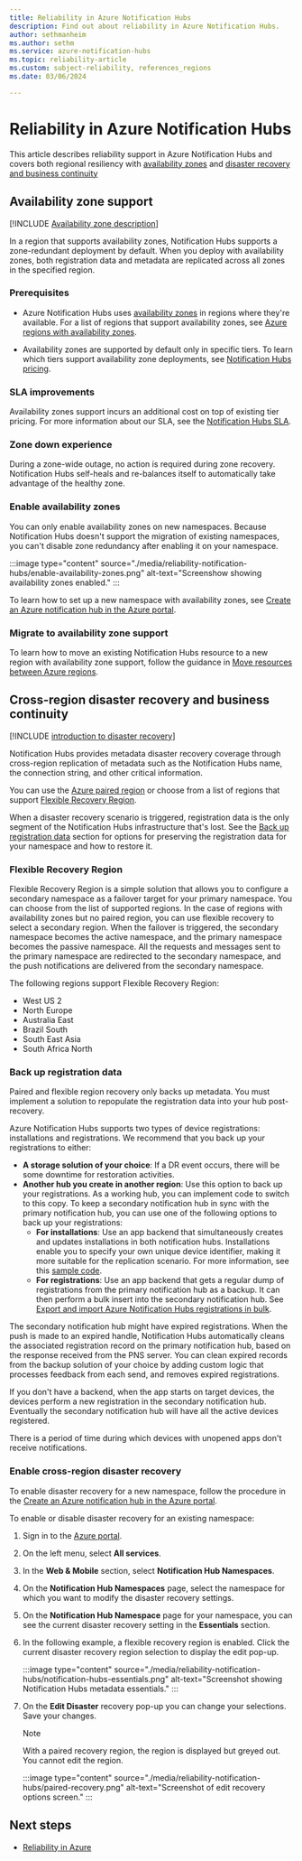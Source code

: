```yaml
---
title: Reliability in Azure Notification Hubs
description: Find out about reliability in Azure Notification Hubs. 
author: sethmanheim
ms.author: sethm
ms.service: azure-notification-hubs
ms.topic: reliability-article
ms.custom: subject-reliability, references_regions
ms.date: 03/06/2024

---
```


# Reliability in Azure Notification Hubs

This article describes reliability support in Azure Notification Hubs and covers both regional resiliency with [availability zones](#availability-zone-support) and [disaster recovery and business continuity](#cross-region-disaster-recovery-and-business-continuity)


## Availability zone support

[!INCLUDE [Availability zone description](includes/reliability-availability-zone-description-include.md)]


In a region that supports availability zones, Notification Hubs supports a zone-redundant deployment by default. When you deploy with availability zones, both registration data and metadata are replicated across all zones in the specified region. 


### Prerequisites

- Azure Notification Hubs uses [availability zones](availability-zones-overview.md#zonal-and-zone-redundant-services) in regions where they're available. For a list of regions that support availability zones, see [Azure regions with availability zones](availability-zones-region-support.md).

- Availability zones are supported by default only in specific tiers. To learn which tiers support availability zone deployments, see [Notification Hubs pricing](https://azure.microsoft.com/pricing/details/notification-hubs).

### SLA improvements

Availability zones support incurs an additional cost on top of existing tier pricing.  For more information about our SLA, see the [Notification Hubs SLA](https://www.microsoft.com/licensing/docs/view/Service-Level-Agreements-SLA-for-Online-Services).


### Zone down experience

During a zone-wide outage, no action is required during zone recovery. Notification Hubs self-heals and re-balances itself to automatically take advantage of the healthy zone. 

### Enable availability zones

You can only enable availability zones on new namespaces. Because Notification Hubs doesn't support the migration of existing namespaces, you can't disable zone redundancy after enabling it on your namespace.


:::image type="content" source="./media/reliability-notification-hubs/enable-availability-zones.png" alt-text="Screenshow showing availability zones enabled." :::


To learn how to set up a new namespace with availability zones, see [Create an Azure notification hub in the Azure portal](/azure/notification-hubs/create-notification-hub-portal).

### Migrate to availability zone support

To learn how to move an existing Notification Hubs resource to a new region with availability zone support, follow the guidance in [Move resources between Azure regions](/azure/notification-hubs/move-registrations).


## Cross-region disaster recovery and business continuity

[!INCLUDE [introduction to disaster recovery](includes/reliability-disaster-recovery-description-include.md)]

Notification Hubs provides metadata disaster recovery coverage through cross-region replication of metadata such as the Notification Hubs name, the connection string, and other critical information. 

You can use the [Azure paired region](./cross-region-replication-azure.md#azure-paired-regions) or choose from a list of regions that support [Flexible Recovery Region](#flexible-recovery-region). 

When a disaster recovery scenario is triggered, registration data is the only segment of the Notification Hubs infrastructure that's lost. See the [Back up registration data](#back-up-registration-data) section for options for preserving the registration data for your namespace and how to restore it.


### Flexible Recovery Region

Flexible Recovery Region is a simple solution that allows you to configure a secondary namespace as a failover target for your primary namespace. You can choose from the list of supported regions. In the case of regions with availability zones but no paired region, you can use flexible recovery to select a secondary region. When the failover is triggered, the secondary namespace becomes the active namespace, and the primary namespace becomes the passive namespace. All the requests and messages sent to the primary namespace are redirected to the secondary namespace, and the push notifications are delivered from the secondary namespace.

The following regions support Flexible Recovery Region:

- West US 2
- North Europe
- Australia East
- Brazil South
- South East Asia
- South Africa North


### Back up registration data

Paired and flexible region recovery only backs up metadata. You must implement a solution to repopulate the registration data into your hub post-recovery.

Azure Notification Hubs supports two types of device registrations: installations and registrations. We recommend that you back up your registrations to either:

-  **A storage solution of your choice**: If a DR event occurs, there will be some downtime for restoration activities.
- **Another hub you create in another region**: Use this option to back up your registrations. As a working hub, you can implement code to switch to this copy. To keep a secondary notification hub in sync with the primary notification hub, you can use one of the following options to back up your registrations:
   - **For installations**: Use an app backend that simultaneously creates and updates installations in both notification hubs. Installations enable you to specify your own unique device identifier, making it more suitable for the replication scenario. For more information, see this [sample code](https://github.com/Azure/azure-notificationhubs-dotnet/tree/main/Samples/RedundantHubSample).
   - **For registrations**: Use an app backend that gets a regular dump of registrations from the primary notification hub as a backup. It can then perform a bulk insert into the secondary notification hub. See [Export and import Azure Notification Hubs registrations in bulk](/azure/notification-hubs/export-modify-registrations-bulk).

The secondary notification hub might have expired registrations. When the push is made to an expired handle, Notification Hubs automatically cleans the associated registration record on the primary notification hub, based on the response received from the PNS server. You can clean expired records from the backup solution of your choice by adding custom logic that processes feedback from each send, and removes expired registrations.

If you don't have a backend, when the app starts on target devices, the devices perform a new registration in the secondary notification hub. Eventually the secondary notification hub will have all the active devices registered.

There is a period of time during which devices with unopened apps don't receive notifications.


### Enable cross-region disaster recovery

To enable disaster recovery for a new namespace, follow the procedure in the [Create an Azure notification hub in the Azure portal](/azure/notification-hubs/create-notification-hub-portal).


To enable or disable disaster recovery for an existing namespace:

1. Sign in to the [Azure portal](https://portal.azure.com/).
1. On the left menu, select **All services**.
1. In the **Web & Mobile** section, select **Notification Hub Namespaces**.
1. On the **Notification Hub Namespaces** page, select the namespace for which you want to modify the disaster recovery settings.
1. On the **Notification Hub Namespace** page for your namespace, you can see the current disaster recovery setting in the **Essentials** section.
1. In the following example, a flexible recovery region is enabled. Click the current disaster recovery region selection to display the edit pop-up.

   :::image type="content" source="./media/reliability-notification-hubs/notification-hubs-essentials.png" alt-text="Screenshot showing Notification Hubs metadata essentials." :::

1. On the **Edit Disaster** recovery pop-up you can change your selections. Save your changes.

   > [!NOTE]
   > With a paired recovery region, the region is displayed but greyed out. You cannot edit the region.

   :::image type="content" source="./media/reliability-notification-hubs/paired-recovery.png" alt-text="Screenshot of edit recovery options screen." :::


## Next steps

- [Reliability in Azure](./overview.md)
